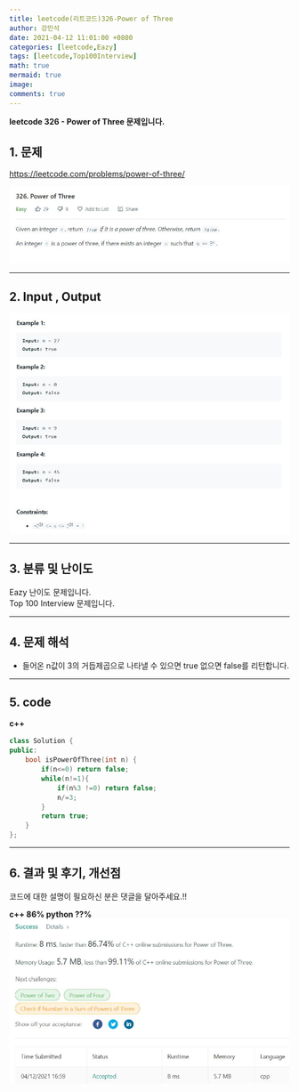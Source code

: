 ```yaml
---
title: leetcode(리트코드)326-Power of Three
author: 강민석
date: 2021-04-12 11:01:00 +0800
categories: [leetcode,Eazy]
tags: [leetcode,Top100Interview]
math: true
mermaid: true
image: 
comments: true
---
```


**leetcode 326 - Power of Three 문제입니다.**

## 1. 문제
<https://leetcode.com/problems/power-of-three/>  

![](/assets/img/sample/leetcode/326/Problem.JPG)

-----  

## 2. Input , Output

![](/assets/img/sample/leetcode/326/input.JPG)  


-----  

## 3. 분류 및 난이도

Eazy 난이도 문제입니다.  
Top 100 Interview 문제입니다.  


-----  

## 4. 문제 해석

- 들어온 n값이 3의 거듭제곱으로 나타낼 수 있으면 true 없으면 false를 리턴합니다.

-----  

## 5. code


**c++**

```c++
class Solution {
public:
    bool isPowerOfThree(int n) {
        if(n<=0) return false;
        while(n!=1){
            if(n%3 !=0) return false;
            n/=3;
        }
        return true;
    }
};
```

-----

## 6. 결과 및 후기, 개선점

코드에 대한 설명이 필요하신 분은 댓글을 달아주세요.!!

**c++ 86% python ??%** 
![](/assets/img/sample/leetcode/326/result.JPG)  






